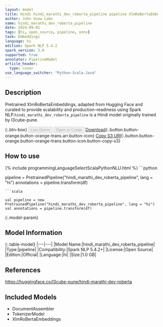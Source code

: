 ```yaml
---
layout: model
title: Hindi hindi_marathi_dev_roberta_pipeline pipeline XlmRoBertaEmbeddings from l3cube-pune
author: John Snow Labs
name: hindi_marathi_dev_roberta_pipeline
date: 2024-09-01
tags: [hi, open_source, pipeline, onnx]
task: Embeddings
language: hi
edition: Spark NLP 5.4.2
spark_version: 3.0
supported: true
annotator: PipelineModel
article_header:
  type: cover
use_language_switcher: "Python-Scala-Java"
---
```


## Description

Pretrained XlmRoBertaEmbeddings, adapted from Hugging Face and curated to provide scalability and production-readiness using Spark NLP.`hindi_marathi_dev_roberta_pipeline` is a Hindi model originally trained by l3cube-pune.

{:.btn-box}
<button class="button button-orange" disabled>Live Demo</button>
<button class="button button-orange" disabled>Open in Colab</button>
[Download](https://s3.amazonaws.com/auxdata.johnsnowlabs.com/public/models/hindi_marathi_dev_roberta_pipeline_hi_5.4.2_3.0_1725177462139.zip){:.button.button-orange.button-orange-trans.arr.button-icon}
[Copy S3 URI](s3://auxdata.johnsnowlabs.com/public/models/hindi_marathi_dev_roberta_pipeline_hi_5.4.2_3.0_1725177462139.zip){:.button.button-orange.button-orange-trans.button-icon.button-copy-s3}

## How to use



<div class="tabs-box" markdown="1">
{% include programmingLanguageSelectScalaPythonNLU.html %}
```python

pipeline = PretrainedPipeline("hindi_marathi_dev_roberta_pipeline", lang = "hi")
annotations =  pipeline.transform(df)   

```
```scala

val pipeline = new PretrainedPipeline("hindi_marathi_dev_roberta_pipeline", lang = "hi")
val annotations = pipeline.transform(df)

```
</div>

{:.model-param}
## Model Information

{:.table-model}
|---|---|
|Model Name:|hindi_marathi_dev_roberta_pipeline|
|Type:|pipeline|
|Compatibility:|Spark NLP 5.4.2+|
|License:|Open Source|
|Edition:|Official|
|Language:|hi|
|Size:|1.0 GB|

## References

https://huggingface.co/l3cube-pune/hindi-marathi-dev-roberta

## Included Models

- DocumentAssembler
- TokenizerModel
- XlmRoBertaEmbeddings